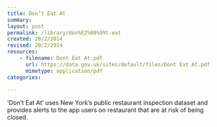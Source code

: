 ```yaml
---
title: Don’t Eat At
summary: 
layout: post
permalink: /library/don%E2%80%99t-eat
created: 20/2/2014
revised: 20/2/2014
resources:
    - filename: Dont Eat At.pdf
      url: https://data.gov.uk/sites/default/files/Dont Eat At.pdf
      mimetype: application/pdf
categories:

---
```


<p>‘Don’t Eat At’ uses New York’s public restaurant inspection dataset and provides alerts to the app users on restaurant that are at risk of being closed.</p>
